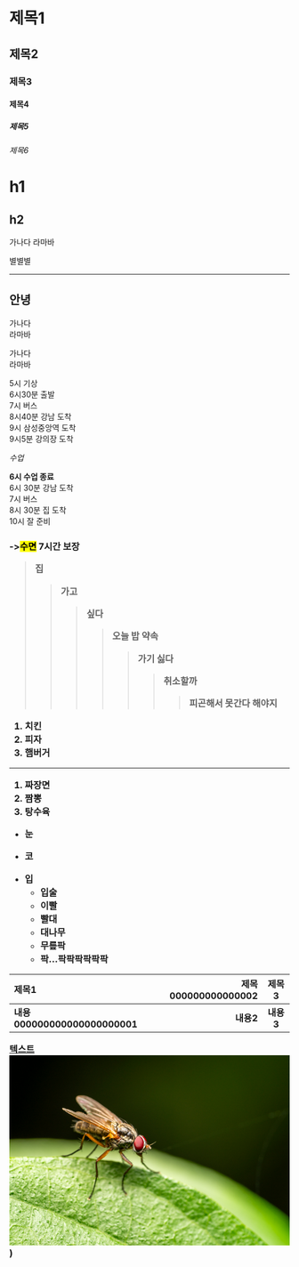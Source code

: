# 제목1
## 제목2
### 제목3
#### 제목4
##### 제목5
###### 제목6

h1
====

h2
-

가나다
라마바

별별별
***
**안녕**
---
가나다  
라마바

가나다<br>
라마바

5시 기상  
6시30분 출발  
7시 버스  
8시40분 강남 도착  
9시 삼성중앙역 도착  
9시5분 강의장 도착  

*수업*

__6시 수업 종료__  
6시 30분 강남 도착  
7시 버스  
8시 30분 집 도착  
10시 잘 준비  
~~__<h3>-><mark>수면</mark> 7시간 보장__~~
>집
>>가고
>>>싶다
>>>>오늘 밥 약속
>>>>>가기 싫다
>>>>>>취소할까
>>>>>>>피곤해서 못간다 해야지

1. 치킨
2. 피자
3. 햄버거
---
1. 짜장면
1. 짬뽕
3. 탕수육

* 눈
- 코
+ 입
    - 입술
    - 이빨
    - 빨대
    - 대나무
    - 무릎팍
    - 팍...팍팍팍팍팍팍

|제목1|제목000000000000002|제목3|
|:-|-:|:-:|
|내용000000000000000000001|내용2|내용3|
[텍스트](https://pixabay.com)
![이미지](flesh-fly-8987139_640.png))